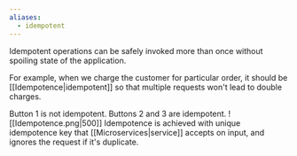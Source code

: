 ```yaml
---
aliases:
  - idempotent
---
```

Idempotent operations can be safely invoked more than once without spoiling state of the application.

For example, when we charge the customer for particular order, it should be [[Idempotence|idempotent]] so that multiple requests won't lead to double charges.

Button 1 is not idempotent. Buttons 2 and 3 are idempotent.
![[Idempotence.png|500]]
Idempotence is achieved with unique idempotence key that [[Microservices|service]] accepts on input, and ignores the request if it's duplicate.

